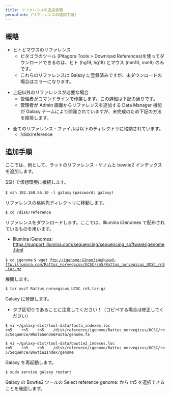 ```yaml
---
title: リファレンスの追加手順
permalink: /リファレンスの追加手順/
---
```


概略
----

-   ヒトとマウスのリファレンス
    -   ピタゴラのツール (Pitagora Tools &gt; Download References)を使ってダウンロードできるのは、ヒト (hg19, hg18) とマウス (mm10, mm9) のみです。
    -   これらのリファレンスは Galaxy に登録済みですが、未ダウンロードの場合はエラーになります。

<!-- -->

-   上記以外のリファレンスが必要な場合
    -   管理者がコマンドラインで作業します。この詳細は下記の通りです。
    -   管理者が Admin 画面からリファレンスを追加する Data Manager 機能が Galaxy チームにより開発されていますが、未完成のため下記の方法を推奨します。

<!-- -->

-   全てのリファレンス・ファイルは以下のディレクトリに格納されています。
    -   /disk/reference

追加手順
--------

ここでは、例として、ラットのリファレンス・ゲノムと bowtie2 インデックスを追加します。

SSH で仮想環境に接続します。

`$ ssh 192.168.56.10 -l galaxy`
`(password: galaxy)`

リファレンスの格納先ディレクトリに移動します。

`$ cd /disk/reference`

リファレンスをダウンロードします。ここでは、Illumina iGenomes で配布されているものを用います。

-   Illumina iGenomes: <https://support.illumina.com/sequencing/sequencing_software/igenome.html>

`$ cd igenome`
`$ wget `[`ftp://igenome:G3nom3s4u@ussd-ftp.illumina.com/Rattus_norvegicus/UCSC/rn5/Rattus_norvegicus_UCSC_rn5.tar.gz`](ftp://igenome:G3nom3s4u@ussd-ftp.illumina.com/Rattus_norvegicus/UCSC/rn5/Rattus_norvegicus_UCSC_rn5.tar.gz)

展開します。

`$ tar xvzf Rattus_norvegicus_UCSC_rn5.tar.gz`

Galaxy に登録します。

-   タブ区切りであることに注意してください！（コピペする場合は修正してください）

`$ vi ~/galaxy-dist/tool-data/fasta_indexes.loc`
`rn5    rn5    rn5    /disk/reference/igenome/Rattus_norvegicus/UCSC/rn5/Sequence/WholeGenomeFasta/genome.fa`

`$ vi ~/galaxy-dist/tool-data/bowtie2_indexes.loc`
`rn5    rn5    rn5    /disk/reference/igenome/Rattus_norvegicus/UCSC/rn5/Sequence/Bowtie2Index/genome`

Galaxy を再起動します。

`$ sudo service galaxy restart`

Galaxy の Bowtie2 ツールの Select reference genome: から rn5 を選択できることを確認します。